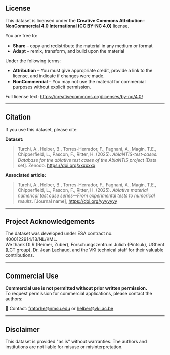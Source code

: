 ## License

This dataset is licensed under the **Creative Commons Attribution–NonCommercial 4.0 International (CC BY-NC 4.0)** license.

You are free to:

- **Share** – copy and redistribute the material in any medium or format  
- **Adapt** – remix, transform, and build upon the material  

Under the following terms:

- **Attribution** – You must give appropriate credit, provide a link to the license, and indicate if changes were made.  
- **NonCommercial** – You may not use the material for commercial purposes without explicit permission.

Full license text: https://creativecommons.org/licenses/by-nc/4.0/

---

## Citation

If you use this dataset, please cite:

**Dataset:**

> Turchi, A., Helber, B., Torres-Herrador, F., Fagnani, A., Magin, T.E., Chipperfield, L., Pascon, F., Ritter, H. (2025). *AblaNTIS-test-cases: Database for the ablative test cases of the AblaNTIS project* [Data set]. Zenodo. https://doi.org/xxxxxxx

**Associated article:**

> Turchi, A., Helber, B., Torres-Herrador, F., Fagnani, A., Magin, T.E., Chipperfield, L., Pascon, F., Ritter, H. (2025). *Ablative material numerical test case series—From experimental tests to numerical results*. [Journal name], https://doi.org/yyyyyyy

---

## Project Acknowledgements

The dataset was developed under ESA contract no. 4000122914/18/NL/KML.  
We thank DLR (Reimer, Zuber), Forschungszentrum Jülich (Pintsuk), UGhent (LCT group), Dr. Jean Lachaud, and the VKI technical staff for their valuable contributions.

---

## Commercial Use

**Commercial use is not permitted without prior written permission.**  
To request permission for commercial applications, please contact the authors:

📧 Contact: fratorhe@nmsu.edu or helber@vki.ac.be

---

## Disclaimer

This dataset is provided "as is" without warranties. The authors and institutions are not liable for misuse or misinterpretation.
